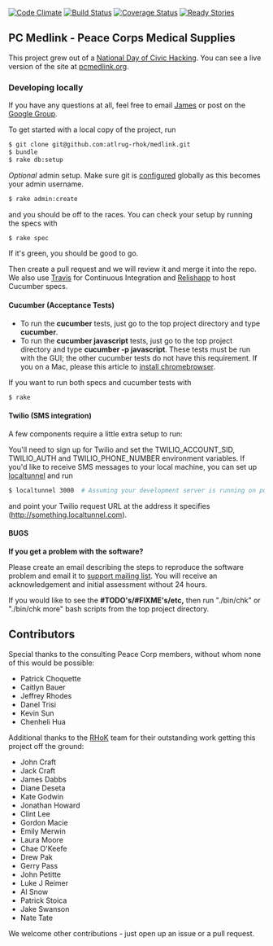[![Code Climate](https://codeclimate.com/github/atlrug-rhok/medlink.png)](https://codeclimate.com/github/atlrug-rhok/medlink)
[![Build Status](https://travis-ci.org/atlrug-rhok/medlink.png?branch=master)](https://travis-ci.org/atlrug-rhok/medlink)
[![Coverage Status](https://coveralls.io/repos/atlrug-rhok/medlink/badge.png?branch=master)](https://coveralls.io/r/atlrug-rhok/medlink?branch=master)
[![Ready Stories](http://badge.waffle.io/atlrug-rhok/medlink.png)](http://waffle.io/atlrug-rhok/medlink)

## PC Medlink - Peace Corps Medical Supplies

This project grew out of a [National Day of Civic Hacking](http://hackforchange.org/). You can see a live version of the site at [pcmedlink.org](http://pcmedlink.org).

### Developing locally

If you have any questions at all, feel free to email [James](https://github.com/jamesdabbs) or post on the [Google Group](https://groups.google.com/forum/?fromgroups#!forum/atlrug-rhok).

To get started with a local copy of the project, run

```bash
$ git clone git@github.com:atlrug-rhok/medlink.git
$ bundle
$ rake db:setup
```

*Optional* admin setup. Make sure git is [configured](https://help.github.com/articles/set-up-git) globally as this becomes your admin username. 

```bash
$ rake admin:create
```

and you should be off to the races. You can check your setup by running the specs with

```bash
$ rake spec
```

If it's green, you should be good to go.

Then create a pull request and we will review it and merge it into the repo.
We also use [Travis](https://travis-ci.org/atlrug-rhok/medlink) for Continuous
Integration and [Relishapp](https://relishapp.com) to host Cucumber specs.

#### Cucumber (Acceptance Tests)
 * To run the **cucumber** tests, just go to the top project directory and type **cucumber**.
 * To run the **cucumber javascript** tests, just go to the top project directory and type **cucumber -p javascript**. These tests must be run with the GUI; the other cucumber tests do not have this requirement. If you on a Mac, please this article to [install chromebrowser](http://collectiveidea.com/blog/archives/2011/09/27/use-chrome-with-cucumber-capybara).

If you want to run both specs and cucumber tests with

```bash
$ rake
```

#### Twilio (SMS integration)

A few components require a little extra setup to run:

You'll need to sign up for Twilio and set the TWILIO_ACCOUNT_SID, TWILIO_AUTH and TWILIO_PHONE_NUMBER environment variables. If you'd like to receive SMS messages to your local machine, you can set up [localtunnel](http://progrium.com/localtunnel/) and run

```bash
$ localtunnel 3000  # Assuming your development server is running on port 3000
```

and point your Twilio request URL at the address it specifies (http://something.localtunnel.com).

#### BUGS

**If you get a problem with the software?**

Please create an email describing the steps to reproduce the software
problem and email it to [support mailing list](support@pcmedlink.org).
You will receive an acknowledgement and initial assessment without 24 hours.

If you would like to see the **#TODO's/#FIXME's/etc,** then run "./bin/chk" or "./bin/chk more" bash scripts from the top project directory.

## Contributors

Special thanks to the consulting Peace Corp members, without whom none of this would be possible:
* Patrick Choquette
* Caitlyn Bauer
* Jeffrey Rhodes
* Danel Trisi
* Kevin Sun
* Chenheli Hua

Additional thanks to the [RHoK](http://www.rhok.org/) team for their outstanding work getting this project off the ground:
* John Craft
* Jack Craft
* James Dabbs
* Diane Deseta
* Kate Godwin
* Jonathan Howard
* Clint Lee
* Gordon Macie
* Emily Merwin
* Laura Moore
* Chae O'Keefe
* Drew Pak
* Gerry Pass 
* John Petitte
* Luke J Reimer
* Al Snow
* Patrick Stoica
* Jake Swanson
* Nate Tate

We welcome other contributions - just open up an issue or a pull request.
